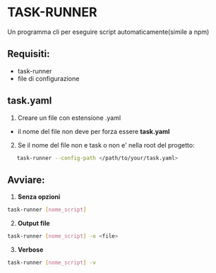 # TASK-RUNNER

Un programma cli per eseguire script automaticamente(simile a npm)

## Requisiti:
- task-runner
- file di configurazione

## task.yaml
  1. Creare un file con estensione .yaml
  - il nome del file non deve per forza essere **task.yaml**

  2. Se il nome del file non e task o non e' nella root del progetto:
  ```bash
     task-runner --config-path </path/to/your/task.yaml>
```

## Avviare:
  1. **Senza opzioni**
  ```bash
  task-runner [nome_script]
  ```

  2. **Output file**
  ```bash
  task-runner [nome_script] -o <file>
  ```

  3. **Verbose**
  ```bash
  task-runner [nome_script] -v
  ```
